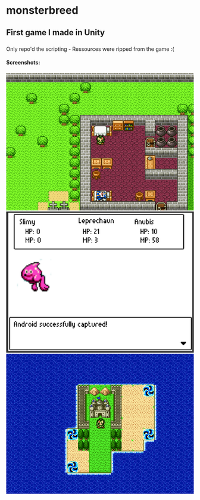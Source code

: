 # monsterbreed
## First game I made in Unity

###
Only repo'd the scripting - Ressources were ripped from the game :(
#### 
#### 
#### Screenshots:
#### 
![home](screens/home.png)
![battle](screens/battle.png)
![warpzone](screens/warpzone.png)
